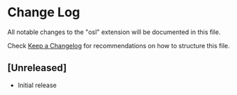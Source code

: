 # Change Log

All notable changes to the "osl" extension will be documented in this file.

Check [Keep a Changelog](http://keepachangelog.com/) for recommendations on how to structure this file.

## [Unreleased]

- Initial release